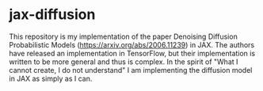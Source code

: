 # jax-diffusion
This repository is my implementation of the paper Denoising Diffusion Probabilistic Models (https://arxiv.org/abs/2006.11239) in JAX. The authors have 
released an implementation in TensorFlow, but their implementation is written to be more general and thus is complex. In the spirit of "What I cannot create, I do
not understand" I am implementing the diffusion model in JAX as simply as I can. 
